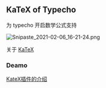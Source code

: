 ## KaTeX of Typecho

为 typecho 开启数学公式支持

![Snipaste_2021-02-06_16-21-24.png](https://i.loli.net/2021/02/06/1fwNLPMiDk6WcKv.png)

关于 [KaTeX](https://katex.org/)

### Deamo

[KateX插件的介绍](https://www.ddnpc.com/katex-plugin.html)
